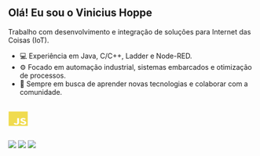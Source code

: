 ## Olá! Eu sou o Vinicius Hoppe
Trabalho com desenvolvimento e integração de soluções para Internet das Coisas (IoT).
- 💻 Experiência em Java, C/C++, Ladder e Node-RED.
- ⚙️ Focado em automação industrial, sistemas embarcados e otimização de processos.
- 🚀 Sempre em busca de aprender novas tecnologias e colaborar com a comunidade.

<div style="display: inline_block"><br>
  <img align="center" alt="Vini-Js" height="30" width="40" src="https://raw.githubusercontent.com/devicons/devicon/master/icons/javascript/javascript-plain.svg">
  
  
  ##
<div> 
  <a href="https://www.instagram.com/vini.hoppe/i" target="_blank"><img src="https://img.shields.io/badge/-Instagram-%23E4405F?style=for-the-badge&logo=instagram&logoColor=white" target="_blank"></a> 
  <a href = "mailto:viniciusa.hoppe@gmail.com"><img src="https://img.shields.io/badge/-Gmail-%23333?style=for-the-badge&logo=gmail&logoColor=white" target="_blank"></a>
  <a href="https://www.linkedin.com/in/vinicius-hoppe/" target="_blank"><img src="https://img.shields.io/badge/-LinkedIn-%230077B5?style=for-the-badge&logo=linkedin&logoColor=white" target="_blank"></a> 
</div>

